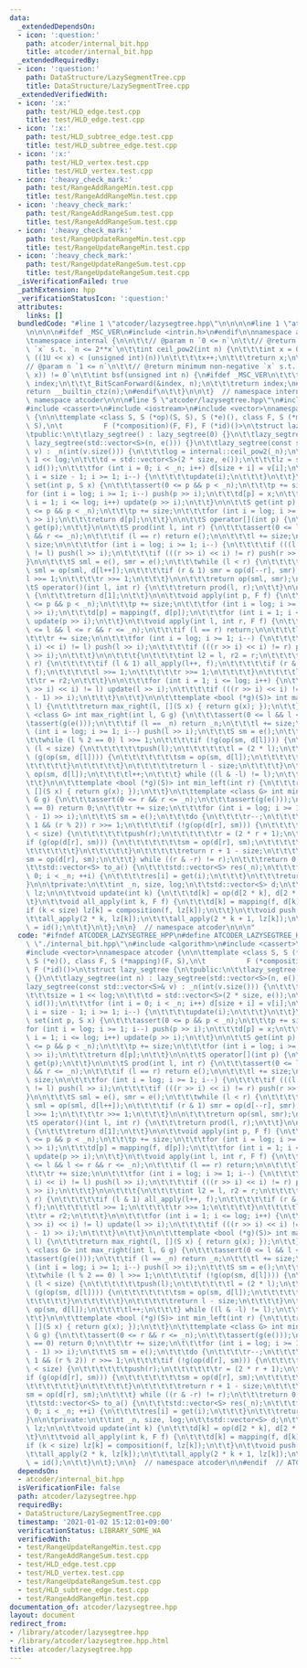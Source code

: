 ```yaml
---
data:
  _extendedDependsOn:
  - icon: ':question:'
    path: atcoder/internal_bit.hpp
    title: atcoder/internal_bit.hpp
  _extendedRequiredBy:
  - icon: ':question:'
    path: DataStructure/LazySegmentTree.cpp
    title: DataStructure/LazySegmentTree.cpp
  _extendedVerifiedWith:
  - icon: ':x:'
    path: test/HLD_edge.test.cpp
    title: test/HLD_edge.test.cpp
  - icon: ':x:'
    path: test/HLD_subtree_edge.test.cpp
    title: test/HLD_subtree_edge.test.cpp
  - icon: ':x:'
    path: test/HLD_vertex.test.cpp
    title: test/HLD_vertex.test.cpp
  - icon: ':heavy_check_mark:'
    path: test/RangeAddRangeMin.test.cpp
    title: test/RangeAddRangeMin.test.cpp
  - icon: ':heavy_check_mark:'
    path: test/RangeAddRangeSum.test.cpp
    title: test/RangeAddRangeSum.test.cpp
  - icon: ':heavy_check_mark:'
    path: test/RangeUpdateRangeMin.test.cpp
    title: test/RangeUpdateRangeMin.test.cpp
  - icon: ':heavy_check_mark:'
    path: test/RangeUpdateRangeSum.test.cpp
    title: test/RangeUpdateRangeSum.test.cpp
  _isVerificationFailed: true
  _pathExtension: hpp
  _verificationStatusIcon: ':question:'
  attributes:
    links: []
  bundledCode: "#line 1 \"atcoder/lazysegtree.hpp\"\n\n\n\n#line 1 \"atcoder/internal_bit.hpp\"\
    \n\n\n\n#ifdef _MSC_VER\n#include <intrin.h>\n#endif\n\nnamespace atcoder {\n\n\
    \tnamespace internal {\n\n\t\t// @param n `0 <= n`\n\t\t// @return minimum non-negative\
    \ `x` s.t. `n <= 2**x`\n\t\tint ceil_pow2(int n) {\n\t\t\tint x = 0;\n\t\t\twhile\
    \ ((1U << x) < (unsigned int)(n))\n\t\t\t\tx++;\n\t\t\treturn x;\n\t\t}\n\n\t\t\
    // @param n `1 <= n`\n\t\t// @return minimum non-negative `x` s.t. `(n & (1 <<\
    \ x)) != 0`\n\t\tint bsf(unsigned int n) {\n#ifdef _MSC_VER\n\t\t\tunsigned long\
    \ index;\n\t\t\t_BitScanForward(&index, n);\n\t\t\treturn index;\n#else\n\t\t\t\
    return __builtin_ctz(n);\n#endif\n\t\t}\n\n\t}  // namespace internal\n\n}  //\
    \ namespace atcoder\n\n\n#line 5 \"atcoder/lazysegtree.hpp\"\n#include <algorithm>\n\
    #include <cassert>\n#include <iostream>\n#include <vector>\nnamespace atcoder\
    \ {\n\n\ttemplate <class S, S (*op)(S, S), S (*e)(), class F, S (*mapping)(F,\
    \ S),\n\t          F (*composition)(F, F), F (*id)()>\n\tstruct lazy_segtree {\n\
    \tpublic:\n\t\tlazy_segtree() : lazy_segtree(0) {}\n\t\tlazy_segtree(int n) :\
    \ lazy_segtree(std::vector<S>(n, e())) {}\n\t\tlazy_segtree(const std::vector<S>&\
    \ v) : _n(int(v.size())) {\n\t\t\tlog = internal::ceil_pow2(_n);\n\t\t\tsize =\
    \ 1 << log;\n\t\t\td = std::vector<S>(2 * size, e());\n\t\t\tlz = std::vector<F>(size,\
    \ id());\n\t\t\tfor (int i = 0; i < _n; i++) d[size + i] = v[i];\n\t\t\tfor (int\
    \ i = size - 1; i >= 1; i--) {\n\t\t\t\tupdate(i);\n\t\t\t}\n\t\t}\n\n\t\tvoid\
    \ set(int p, S x) {\n\t\t\tassert(0 <= p && p < _n);\n\t\t\tp += size;\n\t\t\t\
    for (int i = log; i >= 1; i--) push(p >> i);\n\t\t\td[p] = x;\n\t\t\tfor (int\
    \ i = 1; i <= log; i++) update(p >> i);\n\t\t}\n\n\t\tS get(int p) {\n\t\t\tassert(0\
    \ <= p && p < _n);\n\t\t\tp += size;\n\t\t\tfor (int i = log; i >= 1; i--) push(p\
    \ >> i);\n\t\t\treturn d[p];\n\t\t}\n\n\t\tS operator[](int p) {\n\t\t\treturn\
    \ get(p);\n\t\t}\n\n\t\tS prod(int l, int r) {\n\t\t\tassert(0 <= l && l <= r\
    \ && r <= _n);\n\t\t\tif (l == r) return e();\n\n\t\t\tl += size;\n\t\t\tr +=\
    \ size;\n\n\t\t\tfor (int i = log; i >= 1; i--) {\n\t\t\t\tif (((l >> i) << i)\
    \ != l) push(l >> i);\n\t\t\t\tif (((r >> i) << i) != r) push(r >> i);\n\t\t\t\
    }\n\n\t\t\tS sml = e(), smr = e();\n\t\t\twhile (l < r) {\n\t\t\t\tif (l & 1)\
    \ sml = op(sml, d[l++]);\n\t\t\t\tif (r & 1) smr = op(d[--r], smr);\n\t\t\t\t\
    l >>= 1;\n\t\t\t\tr >>= 1;\n\t\t\t}\n\n\t\t\treturn op(sml, smr);\n\t\t}\n\n\t\
    \tS operator()(int l, int r) {\n\t\t\treturn prod(l, r);\n\t\t}\n\n\t\tS all_prod()\
    \ {\n\t\t\treturn d[1];\n\t\t}\n\n\t\tvoid apply(int p, F f) {\n\t\t\tassert(0\
    \ <= p && p < _n);\n\t\t\tp += size;\n\t\t\tfor (int i = log; i >= 1; i--) push(p\
    \ >> i);\n\t\t\td[p] = mapping(f, d[p]);\n\t\t\tfor (int i = 1; i <= log; i++)\
    \ update(p >> i);\n\t\t}\n\t\tvoid apply(int l, int r, F f) {\n\t\t\tassert(0\
    \ <= l && l <= r && r <= _n);\n\t\t\tif (l == r) return;\n\n\t\t\tl += size;\n\
    \t\t\tr += size;\n\n\t\t\tfor (int i = log; i >= 1; i--) {\n\t\t\t\tif (((l >>\
    \ i) << i) != l) push(l >> i);\n\t\t\t\tif (((r >> i) << i) != r) push((r - 1)\
    \ >> i);\n\t\t\t}\n\n\t\t\t{\n\t\t\t\tint l2 = l, r2 = r;\n\t\t\t\twhile (l <\
    \ r) {\n\t\t\t\t\tif (l & 1) all_apply(l++, f);\n\t\t\t\t\tif (r & 1) all_apply(--r,\
    \ f);\n\t\t\t\t\tl >>= 1;\n\t\t\t\t\tr >>= 1;\n\t\t\t\t}\n\t\t\t\tl = l2;\n\t\t\
    \t\tr = r2;\n\t\t\t}\n\n\t\t\tfor (int i = 1; i <= log; i++) {\n\t\t\t\tif (((l\
    \ >> i) << i) != l) update(l >> i);\n\t\t\t\tif (((r >> i) << i) != r) update((r\
    \ - 1) >> i);\n\t\t\t}\n\t\t}\n\n\t\ttemplate <bool (*g)(S)> int max_right(int\
    \ l) {\n\t\t\treturn max_right(l, [](S x) { return g(x); });\n\t\t}\n\t\ttemplate\
    \ <class G> int max_right(int l, G g) {\n\t\t\tassert(0 <= l && l <= _n);\n\t\t\
    \tassert(g(e()));\n\t\t\tif (l == _n) return _n;\n\t\t\tl += size;\n\t\t\tfor\
    \ (int i = log; i >= 1; i--) push(l >> i);\n\t\t\tS sm = e();\n\t\t\tdo {\n\t\t\
    \t\twhile (l % 2 == 0) l >>= 1;\n\t\t\t\tif (!g(op(sm, d[l]))) {\n\t\t\t\t\twhile\
    \ (l < size) {\n\t\t\t\t\t\tpush(l);\n\t\t\t\t\t\tl = (2 * l);\n\t\t\t\t\t\tif\
    \ (g(op(sm, d[l]))) {\n\t\t\t\t\t\t\tsm = op(sm, d[l]);\n\t\t\t\t\t\t\tl++;\n\t\
    \t\t\t\t\t}\n\t\t\t\t\t}\n\t\t\t\t\treturn l - size;\n\t\t\t\t}\n\t\t\t\tsm =\
    \ op(sm, d[l]);\n\t\t\t\tl++;\n\t\t\t} while ((l & -l) != l);\n\t\t\treturn _n;\n\
    \t\t}\n\n\t\ttemplate <bool (*g)(S)> int min_left(int r) {\n\t\t\treturn min_left(r,\
    \ [](S x) { return g(x); });\n\t\t}\n\t\ttemplate <class G> int min_left(int r,\
    \ G g) {\n\t\t\tassert(0 <= r && r <= _n);\n\t\t\tassert(g(e()));\n\t\t\tif (r\
    \ == 0) return 0;\n\t\t\tr += size;\n\t\t\tfor (int i = log; i >= 1; i--) push((r\
    \ - 1) >> i);\n\t\t\tS sm = e();\n\t\t\tdo {\n\t\t\t\tr--;\n\t\t\t\twhile (r >\
    \ 1 && (r % 2)) r >>= 1;\n\t\t\t\tif (!g(op(d[r], sm))) {\n\t\t\t\t\twhile (r\
    \ < size) {\n\t\t\t\t\t\tpush(r);\n\t\t\t\t\t\tr = (2 * r + 1);\n\t\t\t\t\t\t\
    if (g(op(d[r], sm))) {\n\t\t\t\t\t\t\tsm = op(d[r], sm);\n\t\t\t\t\t\t\tr--;\n\
    \t\t\t\t\t\t}\n\t\t\t\t\t}\n\t\t\t\t\treturn r + 1 - size;\n\t\t\t\t}\n\t\t\t\t\
    sm = op(d[r], sm);\n\t\t\t} while ((r & -r) != r);\n\t\t\treturn 0;\n\t\t}\n\n\
    \t\tstd::vector<S> to_a() {\n\t\t\tstd::vector<S> res(_n);\n\t\t\tfor (int i =\
    \ 0; i < _n; ++i) {\n\t\t\t\tres[i] = get(i);\n\t\t\t}\n\t\t\treturn res;\n\t\t\
    }\n\n\tprivate:\n\t\tint _n, size, log;\n\t\tstd::vector<S> d;\n\t\tstd::vector<F>\
    \ lz;\n\n\t\tvoid update(int k) {\n\t\t\td[k] = op(d[2 * k], d[2 * k + 1]);\n\t\
    \t}\n\t\tvoid all_apply(int k, F f) {\n\t\t\td[k] = mapping(f, d[k]);\n\t\t\t\
    if (k < size) lz[k] = composition(f, lz[k]);\n\t\t}\n\t\tvoid push(int k) {\n\t\
    \t\tall_apply(2 * k, lz[k]);\n\t\t\tall_apply(2 * k + 1, lz[k]);\n\t\t\tlz[k]\
    \ = id();\n\t\t}\n\t};\n\n}  // namespace atcoder\n\n\n"
  code: "#ifndef ATCODER_LAZYSEGTREE_HPP\n#define ATCODER_LAZYSEGTREE_HPP 1\n\n#include\
    \ \"./internal_bit.hpp\"\n#include <algorithm>\n#include <cassert>\n#include <iostream>\n\
    #include <vector>\nnamespace atcoder {\n\n\ttemplate <class S, S (*op)(S, S),\
    \ S (*e)(), class F, S (*mapping)(F, S),\n\t          F (*composition)(F, F),\
    \ F (*id)()>\n\tstruct lazy_segtree {\n\tpublic:\n\t\tlazy_segtree() : lazy_segtree(0)\
    \ {}\n\t\tlazy_segtree(int n) : lazy_segtree(std::vector<S>(n, e())) {}\n\t\t\
    lazy_segtree(const std::vector<S>& v) : _n(int(v.size())) {\n\t\t\tlog = internal::ceil_pow2(_n);\n\
    \t\t\tsize = 1 << log;\n\t\t\td = std::vector<S>(2 * size, e());\n\t\t\tlz = std::vector<F>(size,\
    \ id());\n\t\t\tfor (int i = 0; i < _n; i++) d[size + i] = v[i];\n\t\t\tfor (int\
    \ i = size - 1; i >= 1; i--) {\n\t\t\t\tupdate(i);\n\t\t\t}\n\t\t}\n\n\t\tvoid\
    \ set(int p, S x) {\n\t\t\tassert(0 <= p && p < _n);\n\t\t\tp += size;\n\t\t\t\
    for (int i = log; i >= 1; i--) push(p >> i);\n\t\t\td[p] = x;\n\t\t\tfor (int\
    \ i = 1; i <= log; i++) update(p >> i);\n\t\t}\n\n\t\tS get(int p) {\n\t\t\tassert(0\
    \ <= p && p < _n);\n\t\t\tp += size;\n\t\t\tfor (int i = log; i >= 1; i--) push(p\
    \ >> i);\n\t\t\treturn d[p];\n\t\t}\n\n\t\tS operator[](int p) {\n\t\t\treturn\
    \ get(p);\n\t\t}\n\n\t\tS prod(int l, int r) {\n\t\t\tassert(0 <= l && l <= r\
    \ && r <= _n);\n\t\t\tif (l == r) return e();\n\n\t\t\tl += size;\n\t\t\tr +=\
    \ size;\n\n\t\t\tfor (int i = log; i >= 1; i--) {\n\t\t\t\tif (((l >> i) << i)\
    \ != l) push(l >> i);\n\t\t\t\tif (((r >> i) << i) != r) push(r >> i);\n\t\t\t\
    }\n\n\t\t\tS sml = e(), smr = e();\n\t\t\twhile (l < r) {\n\t\t\t\tif (l & 1)\
    \ sml = op(sml, d[l++]);\n\t\t\t\tif (r & 1) smr = op(d[--r], smr);\n\t\t\t\t\
    l >>= 1;\n\t\t\t\tr >>= 1;\n\t\t\t}\n\n\t\t\treturn op(sml, smr);\n\t\t}\n\n\t\
    \tS operator()(int l, int r) {\n\t\t\treturn prod(l, r);\n\t\t}\n\n\t\tS all_prod()\
    \ {\n\t\t\treturn d[1];\n\t\t}\n\n\t\tvoid apply(int p, F f) {\n\t\t\tassert(0\
    \ <= p && p < _n);\n\t\t\tp += size;\n\t\t\tfor (int i = log; i >= 1; i--) push(p\
    \ >> i);\n\t\t\td[p] = mapping(f, d[p]);\n\t\t\tfor (int i = 1; i <= log; i++)\
    \ update(p >> i);\n\t\t}\n\t\tvoid apply(int l, int r, F f) {\n\t\t\tassert(0\
    \ <= l && l <= r && r <= _n);\n\t\t\tif (l == r) return;\n\n\t\t\tl += size;\n\
    \t\t\tr += size;\n\n\t\t\tfor (int i = log; i >= 1; i--) {\n\t\t\t\tif (((l >>\
    \ i) << i) != l) push(l >> i);\n\t\t\t\tif (((r >> i) << i) != r) push((r - 1)\
    \ >> i);\n\t\t\t}\n\n\t\t\t{\n\t\t\t\tint l2 = l, r2 = r;\n\t\t\t\twhile (l <\
    \ r) {\n\t\t\t\t\tif (l & 1) all_apply(l++, f);\n\t\t\t\t\tif (r & 1) all_apply(--r,\
    \ f);\n\t\t\t\t\tl >>= 1;\n\t\t\t\t\tr >>= 1;\n\t\t\t\t}\n\t\t\t\tl = l2;\n\t\t\
    \t\tr = r2;\n\t\t\t}\n\n\t\t\tfor (int i = 1; i <= log; i++) {\n\t\t\t\tif (((l\
    \ >> i) << i) != l) update(l >> i);\n\t\t\t\tif (((r >> i) << i) != r) update((r\
    \ - 1) >> i);\n\t\t\t}\n\t\t}\n\n\t\ttemplate <bool (*g)(S)> int max_right(int\
    \ l) {\n\t\t\treturn max_right(l, [](S x) { return g(x); });\n\t\t}\n\t\ttemplate\
    \ <class G> int max_right(int l, G g) {\n\t\t\tassert(0 <= l && l <= _n);\n\t\t\
    \tassert(g(e()));\n\t\t\tif (l == _n) return _n;\n\t\t\tl += size;\n\t\t\tfor\
    \ (int i = log; i >= 1; i--) push(l >> i);\n\t\t\tS sm = e();\n\t\t\tdo {\n\t\t\
    \t\twhile (l % 2 == 0) l >>= 1;\n\t\t\t\tif (!g(op(sm, d[l]))) {\n\t\t\t\t\twhile\
    \ (l < size) {\n\t\t\t\t\t\tpush(l);\n\t\t\t\t\t\tl = (2 * l);\n\t\t\t\t\t\tif\
    \ (g(op(sm, d[l]))) {\n\t\t\t\t\t\t\tsm = op(sm, d[l]);\n\t\t\t\t\t\t\tl++;\n\t\
    \t\t\t\t\t}\n\t\t\t\t\t}\n\t\t\t\t\treturn l - size;\n\t\t\t\t}\n\t\t\t\tsm =\
    \ op(sm, d[l]);\n\t\t\t\tl++;\n\t\t\t} while ((l & -l) != l);\n\t\t\treturn _n;\n\
    \t\t}\n\n\t\ttemplate <bool (*g)(S)> int min_left(int r) {\n\t\t\treturn min_left(r,\
    \ [](S x) { return g(x); });\n\t\t}\n\t\ttemplate <class G> int min_left(int r,\
    \ G g) {\n\t\t\tassert(0 <= r && r <= _n);\n\t\t\tassert(g(e()));\n\t\t\tif (r\
    \ == 0) return 0;\n\t\t\tr += size;\n\t\t\tfor (int i = log; i >= 1; i--) push((r\
    \ - 1) >> i);\n\t\t\tS sm = e();\n\t\t\tdo {\n\t\t\t\tr--;\n\t\t\t\twhile (r >\
    \ 1 && (r % 2)) r >>= 1;\n\t\t\t\tif (!g(op(d[r], sm))) {\n\t\t\t\t\twhile (r\
    \ < size) {\n\t\t\t\t\t\tpush(r);\n\t\t\t\t\t\tr = (2 * r + 1);\n\t\t\t\t\t\t\
    if (g(op(d[r], sm))) {\n\t\t\t\t\t\t\tsm = op(d[r], sm);\n\t\t\t\t\t\t\tr--;\n\
    \t\t\t\t\t\t}\n\t\t\t\t\t}\n\t\t\t\t\treturn r + 1 - size;\n\t\t\t\t}\n\t\t\t\t\
    sm = op(d[r], sm);\n\t\t\t} while ((r & -r) != r);\n\t\t\treturn 0;\n\t\t}\n\n\
    \t\tstd::vector<S> to_a() {\n\t\t\tstd::vector<S> res(_n);\n\t\t\tfor (int i =\
    \ 0; i < _n; ++i) {\n\t\t\t\tres[i] = get(i);\n\t\t\t}\n\t\t\treturn res;\n\t\t\
    }\n\n\tprivate:\n\t\tint _n, size, log;\n\t\tstd::vector<S> d;\n\t\tstd::vector<F>\
    \ lz;\n\n\t\tvoid update(int k) {\n\t\t\td[k] = op(d[2 * k], d[2 * k + 1]);\n\t\
    \t}\n\t\tvoid all_apply(int k, F f) {\n\t\t\td[k] = mapping(f, d[k]);\n\t\t\t\
    if (k < size) lz[k] = composition(f, lz[k]);\n\t\t}\n\t\tvoid push(int k) {\n\t\
    \t\tall_apply(2 * k, lz[k]);\n\t\t\tall_apply(2 * k + 1, lz[k]);\n\t\t\tlz[k]\
    \ = id();\n\t\t}\n\t};\n\n}  // namespace atcoder\n\n#endif  // ATCODER_LAZYSEGTREE_HPP\n"
  dependsOn:
  - atcoder/internal_bit.hpp
  isVerificationFile: false
  path: atcoder/lazysegtree.hpp
  requiredBy:
  - DataStructure/LazySegmentTree.cpp
  timestamp: '2021-01-02 15:12:01+09:00'
  verificationStatus: LIBRARY_SOME_WA
  verifiedWith:
  - test/RangeUpdateRangeMin.test.cpp
  - test/RangeAddRangeSum.test.cpp
  - test/HLD_edge.test.cpp
  - test/HLD_vertex.test.cpp
  - test/RangeUpdateRangeSum.test.cpp
  - test/HLD_subtree_edge.test.cpp
  - test/RangeAddRangeMin.test.cpp
documentation_of: atcoder/lazysegtree.hpp
layout: document
redirect_from:
- /library/atcoder/lazysegtree.hpp
- /library/atcoder/lazysegtree.hpp.html
title: atcoder/lazysegtree.hpp
---
```


